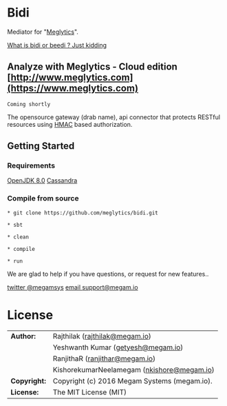 Bidi
================

Mediator for "[Meglytics](https://www.meglytics.com)".

[What is bidi or beedi ? Just kidding ](https://deshlai.files.wordpress.com/2011/11/jang3.jpg)


## Analyze with Meglytics - Cloud  edition [http://www.meglytics.com](https://www.meglytics.com)
`Coming shortly`

The opensource gateway (drab name), api connector that protects RESTful resources using [HMAC](http://www.ietf.org/rfc/rfc2104.txt) based authorization.


## Getting Started

### Requirements

>
[OpenJDK 8.0](http://openjdk.java.net/install/index.html)
[Cassandra](http://apache.cassandra.org)


### Compile from source

```
* git clone https://github.com/meglytics/bidi.git

* sbt

* clean

* compile

* run

```


We are glad to help if you have questions, or request for new features..

[twitter @megamsys](http://twitter.com/megamsys) [email support@megam.io](<support@megam.io>)


# License

|                      |                                          |
|:---------------------|:-----------------------------------------|
| **Author:**          | Rajthilak (<rajthilak@megam.io>)
|	    	       	       | Yeshwanth Kumar (<getyesh@megam.io>)
|                      | RanjithaR (<ranjithar@megam.io>)  
|		       	           | KishorekumarNeelamegam (<nkishore@megam.io>)
| **Copyright:**       | Copyright (c) 2016 Megam Systems (megam.io).
| **License:**         | The MIT License (MIT)
